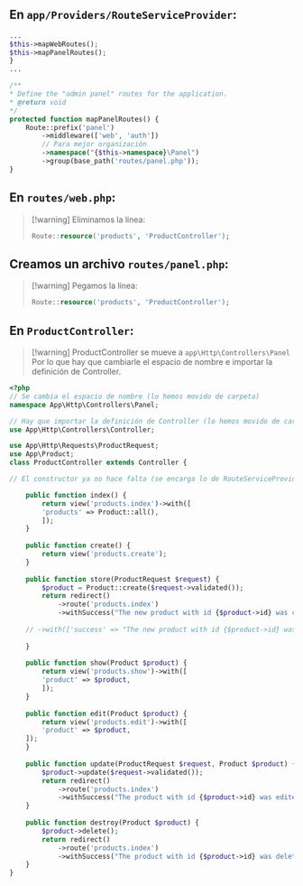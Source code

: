 ## En `app/Providers/RouteServiceProvider`:
```php
...
$this->mapWebRoutes();
$this->mapPanelRoutes();
}
...

/**
* Define the "admin panel" routes for the application.
* @return void
*/
protected function mapPanelRoutes() {
	Route::prefix('panel')
		->middleware(['web', 'auth'])
		// Para mejor organización
		->namespace("{$this->namespace}\Panel")
		->group(base_path('routes/panel.php'));
}
```

## En `routes/web.php`:

>[!warning] Eliminamos la línea:
>```php 
>Route::resource('products', 'ProductController');
>```

## Creamos un archivo `routes/panel.php`:
> [!warning] Pegamos  la línea:
>```php
> Route::resource('products', 'ProductController');
>```

## En `ProductController`:
>[!warning] ProductController se mueve a `app\Http\Controllers\Panel`
>Por lo que hay que cambiarle el espacio de nombre e importar la definición de Controller.

```php
<?php
// Se cambia el espacio de nombre (lo hemos movido de carpeta)
namespace App\Http\Controllers\Panel;

// Hay que importar la definición de Controller (lo hemos movido de carpeta)
use App\Http\Controllers\Controller;

use App\Http\Requests\ProductRequest;
use App\Product;
class ProductController extends Controller {

// El constructor ya no hace falta (se encarga lo de RouteServiceProvider).

	public function index() {
		return view('products.index')->with([
		'products' => Product::all(),
		]);
	}
	
	public function create() {
		return view('products.create');
	}
	
	public function store(ProductRequest $request) {
		$product = Product::create($request->validated());
		return redirect()
			->route('products.index')
			->withSuccess("The new product with id {$product->id} was created");
	
	// ->with(['success' => "The new product with id {$product->id} was created"]);
	
	}
	
	public function show(Product $product) {
		return view('products.show')->with([
		'product' => $product,
		]);
	}
	
	public function edit(Product $product) {
		return view('products.edit')->with([
		'product' => $product,
	]);
	}
	
	public function update(ProductRequest $request, Product $product) {
		$product->update($request->validated());
		return redirect()
			->route('products.index')
			->withSuccess("The product with id {$product->id} was edited");
	}
	
	public function destroy(Product $product) {
		$product->delete();
		return redirect()
			->route('products.index')
			->withSuccess("The product with id {$product->id} was deleted");
	}
}
```